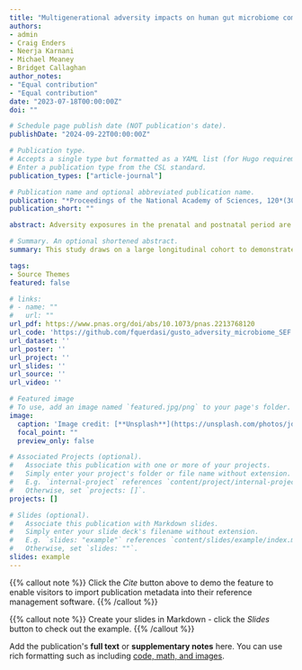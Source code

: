 ```yaml
---
title: "Multigenerational adversity impacts on human gut microbiome composition and socioemotional functioning in early childhood"
authors:
- admin
- Craig Enders
- Neerja Karnani
- Michael Meaney
- Bridget Callaghan
author_notes:
- "Equal contribution"
- "Equal contribution"
date: "2023-07-18T00:00:00Z"
doi: ""

# Schedule page publish date (NOT publication's date).
publishDate: "2024-09-22T00:00:00Z"

# Publication type.
# Accepts a single type but formatted as a YAML list (for Hugo requirements).
# Enter a publication type from the CSL standard.
publication_types: ["article-journal"]

# Publication name and optional abbreviated publication name.
publication: "*Proceedings of the National Academy of Sciences, 120*(30)"
publication_short: ""

abstract: Adversity exposures in the prenatal and postnatal period are associated with an increased risk for psychopathology, which can be perpetuated across generations. Nonhuman animal research highlights the gut microbiome as a putative biological mechanism underlying such generational risks. In a sample of 450 mother–child dyads living in Singapore, we examined associations between three distinct adversity exposures experienced across two generations—maternal childhood maltreatment, maternal prenatal anxiety, and second-generation children’s exposure to stressful life events—and the gut microbiome composition of second-generation children at 2 y of age. We found distinct differences in gut microbiome profiles linked to each adversity exposure, as well as some nonaffected microbiome features (e.g., beta diversity). Remarkably, some of the microbial taxa associated with concurrent and prospective child socioemotional functioning shared overlapping putative functions with those affected by adversity, suggesting that the intergenerational transmission of adversity may have a lasting impact on children’s mental health via alterations to gut microbiome functions. Our findings open up a new avenue of research into the underlying mechanisms of intergenerational transmission of mental health risks and the potential of the gut microbiome as a target for intervention.

# Summary. An optional shortened abstract.
summary: This study draws on a large longitudinal cohort to demonstrate that adversity experienced prenatally or during early childhood, as well as adversity experienced by the mother during her childhood, impacts the gut microbiome of second-generation children at 2 y old. Notably, some of the microbiome profiles linked to these types of adversity, especially at higher taxonomic levels, were similar to those associated with the child’s current and future socioemotional functioning. Additionally, microbes uniquely associated with adversity exposures or socioemotional functioning have similar immune-related functions within the gut, highlighting the need for further research into how generational adversity affects the gut microbiome’s functional potential.

tags:
- Source Themes
featured: false

# links:
# - name: ""
#   url: ""
url_pdf: https://www.pnas.org/doi/abs/10.1073/pnas.2213768120
url_code: 'https://github.com/fquerdasi/gusto_adversity_microbiome_SEF'
url_dataset: ''
url_poster: ''
url_project: ''
url_slides: ''
url_source: ''
url_video: ''

# Featured image
# To use, add an image named `featured.jpg/png` to your page's folder. 
image:
  caption: 'Image credit: [**Unsplash**](https://unsplash.com/photos/jdD8gXaTZsc)'
  focal_point: ""
  preview_only: false

# Associated Projects (optional).
#   Associate this publication with one or more of your projects.
#   Simply enter your project's folder or file name without extension.
#   E.g. `internal-project` references `content/project/internal-project/index.md`.
#   Otherwise, set `projects: []`.
projects: []

# Slides (optional).
#   Associate this publication with Markdown slides.
#   Simply enter your slide deck's filename without extension.
#   E.g. `slides: "example"` references `content/slides/example/index.md`.
#   Otherwise, set `slides: ""`.
slides: example
---
```


{{% callout note %}}
Click the *Cite* button above to demo the feature to enable visitors to import publication metadata into their reference management software.
{{% /callout %}}

{{% callout note %}}
Create your slides in Markdown - click the *Slides* button to check out the example.
{{% /callout %}}

Add the publication's **full text** or **supplementary notes** here. You can use rich formatting such as including [code, math, and images](https://docs.hugoblox.com/content/writing-markdown-latex/).
